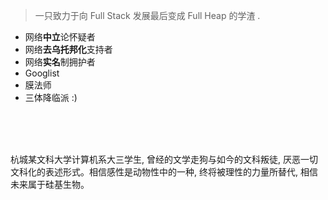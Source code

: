 > 一只致力于向 Full Stack 发展最后变成 Full Heap 的学渣 .
 
- 网络**中立**论怀疑者
- 网络**去乌托邦化**支持者
- 网络**实名**制拥护者
- Googlist
- 膜法师
- 三体降临派 :)

<br>
<br>
<br>

杭城某文科大学计算机系大三学生, 曾经的文学走狗与如今的文科叛徒, 厌恶一切文科化的表述形式。相信感性是动物性中的一种, 终将被理性的力量所替代, 相信未来属于硅基生物。





 